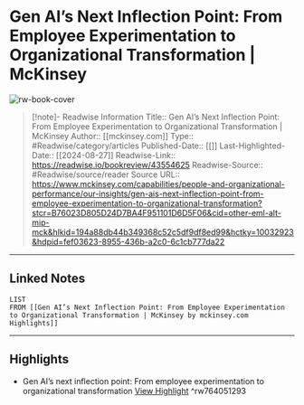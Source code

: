 # Gen AI’s Next Inflection Point: From Employee Experimentation to Organizational Transformation | McKinsey

![rw-book-cover](https://readwise-assets.s3.amazonaws.com/media/uploaded_book_covers/profile_174804/gen-ais-next-inflection-point-2148357271-thumb-1536x1536.jpg)
<br>
>[!note]- Readwise Information
>Title:: Gen AI’s Next Inflection Point: From Employee Experimentation to Organizational Transformation | McKinsey
>Author:: [[mckinsey.com]]
>Type:: #Readwise/category/articles
>Published-Date:: [[]]
>Last-Highlighted-Date:: [[2024-08-27]]
>Readwise-Link:: https://readwise.io/bookreview/43554625
>Readwise-Source:: #Readwise/source/reader
>Source URL:: https://www.mckinsey.com/capabilities/people-and-organizational-performance/our-insights/gen-ais-next-inflection-point-from-employee-experimentation-to-organizational-transformation?stcr=B76023D805D24D7BA4F951101D6D5F06&cid=other-eml-alt-mip-mck&hlkid=194a88db44b349368c52c5df9df8ed99&hctky=10032923&hdpid=fef03623-8955-436b-a2c0-6c1cb777da22
--- 

## Linked Notes
```dataview
LIST
FROM [[Gen AI’s Next Inflection Point: From Employee Experimentation to Organizational Transformation | McKinsey by mckinsey.com Highlights]]
```

---

## Highlights
- Gen AI’s next inflection point: From employee experimentation to organizational transformation [View Highlight](https://readwise.io/open/764051293) ^rw764051293
